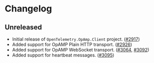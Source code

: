 # Changelog

## Unreleased

* Initial release of `OpenTelemetry.OpAmp.Client` project.
  ([#2917](https://github.com/open-telemetry/opentelemetry-dotnet-contrib/pull/2917))
* Added support for OpAMP Plain HTTP transport.
  ([#2926](https://github.com/open-telemetry/opentelemetry-dotnet-contrib/pull/2926))
* Added support for OpAMP WebSocket transport.
  ([#3064](https://github.com/open-telemetry/opentelemetry-dotnet-contrib/pull/3064),
  [#3092](https://github.com/open-telemetry/opentelemetry-dotnet-contrib/pull/3092))
* Added support for heartbeat messages.
  ([#3095](https://github.com/open-telemetry/opentelemetry-dotnet-contrib/pull/3095))
